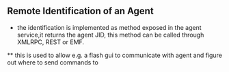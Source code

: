 ## Remote Identification of an Agent

* the identification is implemented as method exposed in the agent service,it returns the agent JID, this method can be called through XMLRPC, REST or EMF.

** this is used to allow e.g. a flash gui to communicate with agent and figure out where to send commands to
